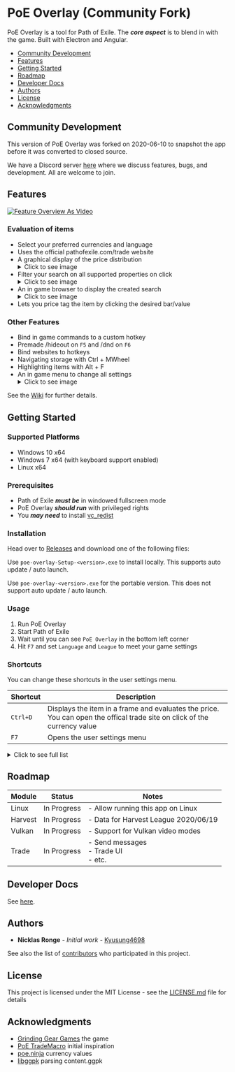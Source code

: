 # PoE Overlay (Community Fork)

PoE Overlay is a tool for Path of Exile. The **_core aspect_** is to blend in with the game. Built with Electron and Angular.

<!-- TOC -->

- [Community Development](#community-development)
- [Features](#features)
- [Getting Started](#getting-started)
- [Roadmap](#roadmap)
- [Developer Docs](#developer-docs)
- [Authors](#authors)
- [License](#license)
- [Acknowledgments](#acknowledgments)
<!-- /TOC -->

## Community Development

This version of PoE Overlay was forked on 2020-06-10 to snapshot the app before it was
converted to closed source.

We have a Discord server [here](https://discord.gg/7wE9j5q) where we discuss
features, bugs, and development. All are welcome to join.

## Features

[![Feature Overview As Video](img/video.jpg)](https://www.youtube.com/watch?v=_cJmW8QkQnM)

### Evaluation of items

  - Select your preferred currencies and language
  - Uses the official pathofexile.com/trade website
  - A graphical display of the price distribution <details><summary>Click to see image</summary>![item](img/item_0.5.8.jpg)</details>
  - Filter your search on all supported properties on click <details><summary>Click to see image</summary>![item_filter](img/item_filter_0.5.8.jpg)</details>
  - An in game browser to display the created search <details><summary>Click to see image</summary>![browser](img/item_browser_0.5.8.jpg)</details>
  - Lets you price tag the item by clicking the desired bar/value

### Other Features

  - Bind in game commands to a custom hotkey
  - Premade /hideout on `F5` and /dnd on `F6`
  - Bind websites to hotkeys
  - Navigating storage with Ctrl + MWheel
  - Highlighting items with Alt + F
  - An in game menu to change all settings <details><summary>Click to see image</summary>![menu](img/menu_0.5.2.jpg)</details>

See the [Wiki](https://github.com/PoE-Overlay-Community/PoE-Overlay-Community-Fork/wiki) for further details.

## Getting Started

### Supported Platforms

- Windows 10 x64
- Windows 7 x64 (with keyboard support enabled)
- Linux x64

### Prerequisites

- Path of Exile **_must be_** in windowed fullscreen mode
- PoE Overlay **_should run_** with privileged rights
- You **_may need_** to install [vc_redist](https://support.microsoft.com/en-us/help/2977003/the-latest-supported-visual-c-downloads)

### Installation

Head over to [Releases](https://github.com/PoE-Overlay-Community/PoE-Overlay-Community-Fork/releases) and download one of the following files:

Use `poe-overlay-Setup-<version>.exe` to install locally. This supports auto update / auto launch.

Use `poe-overlay-<version>.exe` for the portable version. This does not support auto update / auto launch.

### Usage

1. Run PoE Overlay
1. Start Path of Exile
1. Wait until you can see `PoE Overlay` in the bottom left corner
1. Hit `F7` and set `Language` and `League` to meet your game settings

### Shortcuts

You can change these shortcuts in the user settings menu.

|Shortcut  |Description
|---       |---
| `Ctrl+D` | Displays the item in a frame and evaluates the price. You can open the offical trade site on click of the currency value
| `F7`     | Opens the user settings menu

<details><summary>Click to see full list</summary>

|Shortcut        |Description
|---             |---	    
| `Ctrl+D`       | Displays the item in a frame and evaluates the price. You can open the offical trade site on click of the currency value
| `Alt+T`        | As above - displays the item translated
| `Alt+W`        | Opens item in wiki
| `Ctrl+Alt+W`   | As above - but in external browser
| `Alt+G`        | Opens item in poedb
| `Ctrl+Alt+G`   | As above - but in external browser
| `Alt+Q`        | Shows map info (layout, bosses)
| `Alt+F`        | Highlights item in stash
| `Ctrl+MWheel`  | Navigates through stash tabs
| `F5`           | Go to Hideout
| `F6`           | Toggle DND
| `F7`           | Opens the user settings menu
| `F8`           | Exits overlay
| `Alt + Num1`   | Open `https://www.poelab.com/`
| `Alt + Num2`   | Open `https://wraeclast.com/`
| `Esc`          | Close latest dialog
| `Space`        | Close all dialogs

</details>

## Roadmap

| Module  | Status      | Notes                                   |
| ------  | ----------- | --------------------------------------- |
| Linux   | In Progress | - Allow running this app on Linux       |
| Harvest | In Progress | - Data for Harvest League 2020/06/19    |
| Vulkan  | In Progress | - Support for Vulkan video modes        |
| Trade   | In Progress | - Send messages<br>- Trade UI<br>- etc. |

## Developer Docs

See [here](DEVELOPERS.md).

## Authors

- **Nicklas Ronge** - _Initial work_ - [Kyusung4698](https://github.com/Kyusung4698)

See also the list of [contributors](https://github.com/PoE-Overlay-Community/PoE-Overlay-Community-Fork/contributors) who participated in this project.

## License

This project is licensed under the MIT License - see the [LICENSE.md](LICENSE.md) file for details

## Acknowledgments

- [Grinding Gear Games](https://www.pathofexile.com/) the game
- [PoE TradeMacro](https://github.com/PoE-TradeMacro/POE-TradeMacro) initial inspiration
- [poe.ninja](https://poe.ninja/) currency values
- [libggpk](https://github.com/MuxaJIbI4/libggpk) parsing content.ggpk